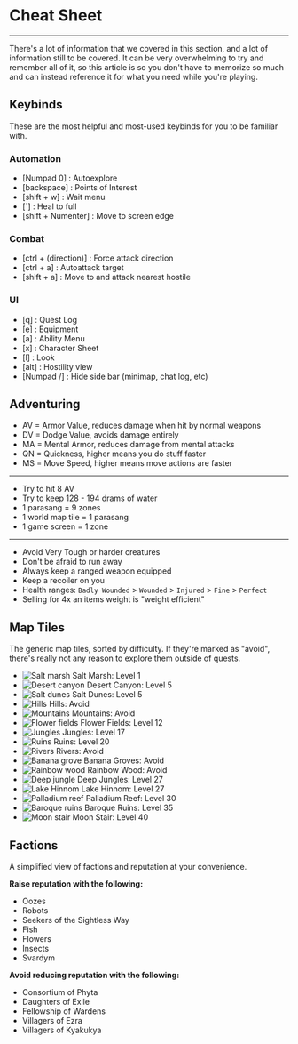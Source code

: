 # Cheat Sheet

---

There's a lot of information that we covered in this section, and a lot of information still to be covered. It can be very overwhelming to try and remember all of it, so this article is so you don't have to memorize so much and can instead reference it for what you need while you're playing.

## Keybinds

These are the most helpful and most-used keybinds for you to be familiar with.

### Automation

-   [<span class="attribute agility">Numpad 0</span>] : Autoexplore
-   [<span class="attribute agility">backspace</span>] : Points of Interest
-   [<span class="attribute agility">shift + w</span>] : Wait menu
-   [<span class="attribute agility">\`</span>] : Heal to full
-   [<span class="attribute agility">shift + Numenter</span>] : Move to screen edge

### Combat

-   [<span class="attribute agility">ctrl + (direction)</span>] : Force attack direction
-   [<span class="attribute agility">ctrl + a</span>] : Autoattack target
-   [<span class="attribute agility">shift + a</span>] : Move to and attack nearest hostile

### UI

-   [<span class="attribute agility">q</span>] : Quest Log
-   [<span class="attribute agility">e</span>] : Equipment
-   [<span class="attribute agility">a</span>] : Ability Menu
-   [<span class="attribute agility">x</span>] : Character Sheet
-   [<span class="attribute agility">l</span>] : Look
-   [<span class="attribute agility">alt</span>] : Hostility view
-   [<span class="attribute agility">Numpad /</span>] : Hide side bar (minimap, chat log, etc)

## Adventuring

-   AV = Armor Value, reduces damage when hit by normal weapons
-   DV = Dodge Value, avoids damage entirely
-   MA = Mental Armor, reduces damage from mental attacks
-   QN = Quickness, higher means you do stuff faster
-   MS = Move Speed, higher means move actions are faster

---

-   Try to hit 8 AV
-   Try to keep <span class="attribute intelligence">128 - 194 drams</span> of water
-   1 parasang = 9 zones
-   1 world map tile = 1 parasang
-   1 game screen = 1 zone

---

-   Avoid <span class="attribute strength">Very Tough</span> or harder creatures
-   Don't be afraid to run away
-   Always keep a ranged weapon equipped
-   Keep a recoiler on you
-   Health ranges: `Badly Wounded` > `Wounded` > `Injured` > `Fine` > `Perfect`
-   Selling for 4x an items weight is "weight efficient"

## Map Tiles

The generic map tiles, sorted by difficulty. If they're marked as "avoid", there's really not any reason to explore them outside of quests.

-   <span class="inline-img">![Salt marsh]($assetsDir/images/fundamentals/marsh.png)</span> Salt Marsh: Level 1
-   <span class="inline-img">![Desert canyon]($assetsDir/images/fundamentals/canyon.png)</span> Desert Canyon: Level 5
-   <span class="inline-img">![Salt dunes]($assetsDir/images/fundamentals/dunes.png)</span> Salt Dunes: Level 5
-   <span class="inline-img">![Hills]($assetsDir/images/fundamentals/hills.png)</span> Hills: Avoid
-   <span class="inline-img">![Mountains]($assetsDir/images/fundamentals/mountains.png)</span> Mountains: Avoid
-   <span class="inline-img">![Flower fields]($assetsDir/images/fundamentals/flower.png)</span> Flower Fields: Level 12
-   <span class="inline-img">![Jungles]($assetsDir/images/fundamentals/jungle.png)</span> Jungles: Level 17
-   <span class="inline-img">![Ruins]($assetsDir/images/fundamentals/ruins.png)</span> Ruins: Level 20
-   <span class="inline-img">![Rivers]($assetsDir/images/fundamentals/river.png)</span> Rivers: Avoid
-   <span class="inline-img">![Banana grove]($assetsDir/images/fundamentals/banana.png)</span> Banana Groves: Avoid
-   <span class="inline-img">![Rainbow wood]($assetsDir/images/fundamentals/rainbow.png)</span> Rainbow Wood: Avoid
-   <span class="inline-img">![Deep jungle]($assetsDir/images/fundamentals/deep.png)</span> Deep Jungles: Level 27
-   <span class="inline-img">![Lake Hinnom]($assetsDir/images/fundamentals/lake.png)</span> Lake Hinnom: Level 27
-   <span class="inline-img">![Palladium reef]($assetsDir/images/fundamentals/reef.png)</span> Palladium Reef: Level 30
-   <span class="inline-img">![Baroque ruins]($assetsDir/images/fundamentals/bRuins.png)</span> Baroque Ruins: Level 35
-   <span class="inline-img">![Moon stair]($assetsDir/images/fundamentals/moon.png)</span> Moon Stair: Level 40

## Factions

A simplified view of factions and reputation at your convenience.

**Raise reputation with the following:**

-   Oozes
-   Robots
-   Seekers of the Sightless Way
-   Fish
-   Flowers
-   Insects
-   Svardym

**Avoid reducing reputation with the following:**

-   Consortium of Phyta
-   Daughters of Exile
-   Fellowship of Wardens
-   Villagers of Ezra
-   Villagers of Kyakukya
